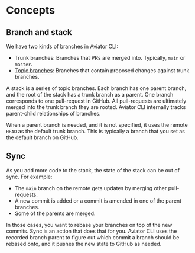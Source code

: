 # Concepts

## Branch and stack

We have two kinds of branches in Aviator CLI:

* Trunk branches: Branches that PRs are merged into. Typically, `main` or `master`.
* [Topic branches](https://git-scm.com/book/en/v2/Git-Branching-Branching-Workflows#\_topic\_branch): Branches that contain proposed changes against trunk branches.

A stack is a series of topic branches. Each branch has one parent branch, and the root of the stack has a trunk branch as a parent. One branch corresponds to one pull-request in GitHub. All pull-requests are ultimately merged into the trunk branch they are rooted. Aviator CLI internally tracks parent-child relationships of branches.

When a parent branch is needed, and it is not specified, it uses the remote `HEAD` as the default trunk branch. This is typically a branch that you set as the default branch on GitHub.

## Sync

As you add more code to the stack, the state of the stack can be out of sync. For example:

* The `main` branch on the remote gets updates by merging other pull-requests.
* A new commit is added or a commit is amended in one of the parent branches.
* Some of the parents are merged.

In those cases, you want to rebase your branches on top of the new commits. Sync is an action that does that for you. Aviator CLI uses the recorded branch parent to figure out which commit a branch should be rebased onto, and it pushes the new state to GitHub as needed.
